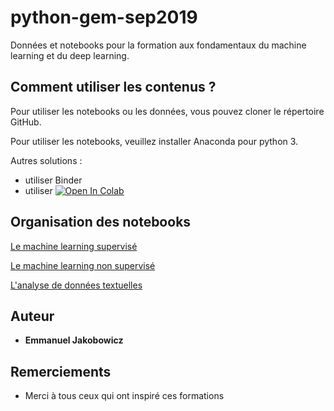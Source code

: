 # python-gem-sep2019

Données et notebooks pour la formation aux fondamentaux du machine learning et du deep learning.

## Comment utiliser les contenus ?

Pour utiliser les notebooks ou les données, vous pouvez cloner le répertoire GitHub.

Pour utiliser les notebooks, veuillez installer Anaconda pour python 3.

Autres solutions :
- utiliser Binder
- utiliser [![Open In Colab](https://colab.research.google.com/assets/colab-badge.svg)](https://colab.research.google.com/github/moreymat/python-gem-sep2019)


## Organisation des notebooks

[Le machine learning supervisé](/03-Machine_learning_supervise.ipynb)

[Le machine learning non supervisé](/04-Machine_learning_non_supervise.ipynb)

[L'analyse de données textuelles](/05-Analyse_textuelle.ipynb)


## Auteur

* **Emmanuel Jakobowicz**

## Remerciements

* Merci à tous ceux qui ont inspiré ces formations

